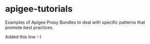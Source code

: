 apigee-tutorials
================
Examples of Apigee Proxy Bundles to deal with specific patterns that promote best practices.

Added this line :-)
